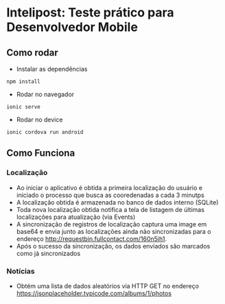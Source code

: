 # Intelipost: Teste prático para Desenvolvedor Mobile

## Como rodar

* Instalar as dependências
```
npm install
```

* Rodar no navegador
```
ionic serve
```

* Rodar no device
```
ionic cordova run android
```

## Como Funciona

### Localização
* Ao iniciar o aplicativo é obtida a primeira localização do usuário e iniciado o processo que busca as cooredenadas a cada 3 minutps
* A localização obtida é armazenada no banco de dados interno (SQLite)
* Toda nova localização obtida notifica a tela de listagem de últimas localizações para atualização (via Events)
* A sincronização de registros de localização captura uma image em base64 e envia junto as localizações ainda não sincronizadas para o endereço http://requestbin.fullcontact.com/160n5jh1.
* Após o sucesso da sincronização, os dados enviados são marcados como já sincronizados

### Notícias
* Obtém uma lista de dados aleatórios via HTTP GET no endereço https://jsonplaceholder.typicode.com/albums/1/photos

